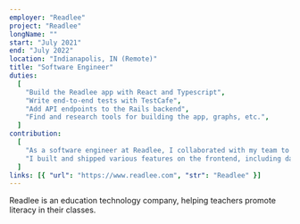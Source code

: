 ```yaml
---
employer: "Readlee"
project: "Readlee"
longName: ""
start: "July 2021"
end: "July 2022"
location: "Indianapolis, IN (Remote)"
title: "Software Engineer"
duties:
  [
    "Build the Readlee app with React and Typescript",
    "Write end-to-end tests with TestCafe",
    "Add API endpoints to the Rails backend",
    "Find and research tools for building the app, graphs, etc.",
  ]
contribution:
  [
    "As a software engineer at Readlee, I collaborated with my team to rebuild the app from Flutter to React and facilitate our work.",
    "I built and shipped various features on the frontend, including data visualizations for student literacy and improvement, various forms, and more.",
  ]
links: [{ "url": "https://www.readlee.com", "str": "Readlee" }]
---
```


Readlee is an education technology company, helping teachers promote literacy in their classes.
